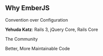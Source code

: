 ##  Why EmberJS

<p class="fragment" data-fragment-index="1">Convention over Configuration</p>
<p class="fragment" data-fragment-index="2"><b>Yehuda Katz</b>: Rails 3, jQuery Core, Rails Core</p>
<p class="fragment" data-fragment-index="3">The Community</p>
<p class="fragment" data-fragment-index="4">Better, More Maintainable Code</p>
